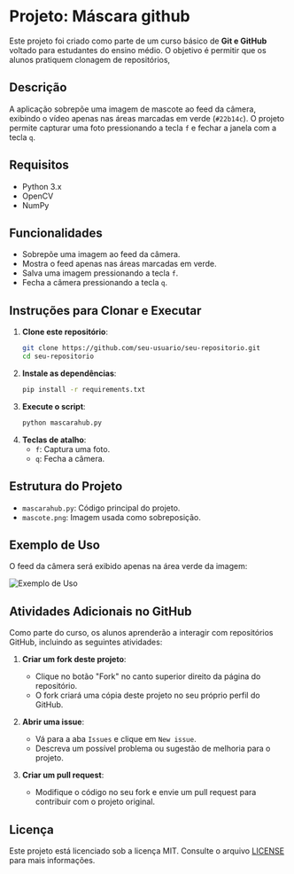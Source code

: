 
# Projeto: Máscara github

Este projeto foi criado como parte de um curso básico de **Git e GitHub** voltado para estudantes do ensino médio. O objetivo é permitir que os alunos pratiquem clonagem de repositórios, 
## Descrição
A aplicação sobrepõe uma imagem de mascote ao feed da câmera, exibindo o vídeo apenas nas áreas marcadas em verde (`#22b14c`). O projeto permite capturar uma foto pressionando a tecla `f` e fechar a janela com a tecla `q`.

## Requisitos
- Python 3.x
- OpenCV
- NumPy

## Funcionalidades
- Sobrepõe uma imagem ao feed da câmera.
- Mostra o feed apenas nas áreas marcadas em verde.
- Salva uma imagem pressionando a tecla `f`.
- Fecha a câmera pressionando a tecla `q`.

## Instruções para Clonar e Executar
1. **Clone este repositório**:
   ```bash
   git clone https://github.com/seu-usuario/seu-repositorio.git
   cd seu-repositorio
   ```
2. **Instale as dependências**:
   ```bash
   pip install -r requirements.txt
   ```
3. **Execute o script**:
   ```bash
   python mascarahub.py
   ```
4. **Teclas de atalho**:
   - `f`: Captura uma foto.
   - `q`: Fecha a câmera.

## Estrutura do Projeto
- `mascarahub.py`: Código principal do projeto.
- `mascote.png`: Imagem usada como sobreposição.

## Exemplo de Uso
O feed da câmera será exibido apenas na área verde da imagem:

![Exemplo de Uso](https://via.placeholder.com/600x300) <!-- Substitua por um exemplo real -->

## Atividades Adicionais no GitHub
Como parte do curso, os alunos aprenderão a interagir com repositórios GitHub, incluindo as seguintes atividades:

1. **Criar um fork deste projeto**:
   - Clique no botão "Fork" no canto superior direito da página do repositório.
   - O fork criará uma cópia deste projeto no seu próprio perfil do GitHub.

2. **Abrir uma issue**:
   - Vá para a aba `Issues` e clique em `New issue`.
   - Descreva um possível problema ou sugestão de melhoria para o projeto.

3. **Criar um pull request**:
   - Modifique o código no seu fork e envie um pull request para contribuir com o projeto original.

## Licença
Este projeto está licenciado sob a licença MIT. Consulte o arquivo [LICENSE](LICENSE) para mais informações.
